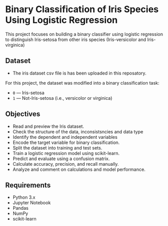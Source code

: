 # Binary Classification of Iris Species Using Logistic Regression

This project focuses on building a binary classifier using logistic regression to distinguish Iris-setosa from other iris species (Iris-versicolor and Iris-virginica)

## Dataset
- The iris dataset csv file is has been uploaded in this reposatory.

For this project, the dataset was modified into a binary classification task:
- `0` — Iris-setosa
- `1` — Not-Iris-setosa (i.e., versicolor or virginica)

## Objectives

- Read and preview the Iris dataset.
- Check the structure of the data, inconsistsncies and data type
- Identify the dependent and independent variables
- Encode the target variable for binary classification.
- Split the dataset into training and test sets.
- Train a logistic regression model using scikit-learn.
- Predict and evaluate using a confusion matrix.
- Calculate accuracy, precision, and recall manually.
- Analyze and comment on calculations and model performance.

## Requirements 

- Python 3.x
- Jupyter Notebook
- Pandas
- NumPy
- scikit-learn
